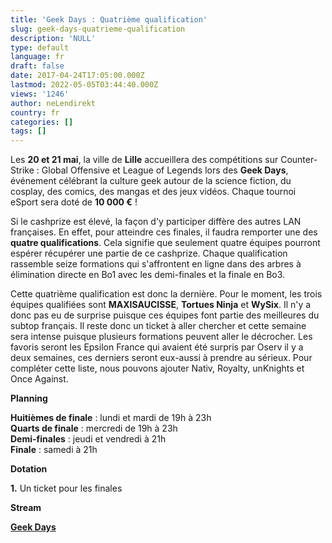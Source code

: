 ```yaml
---
title: 'Geek Days : Quatrième qualification'
slug: geek-days-quatrieme-qualification
description: 'NULL'
type: default
language: fr
draft: false
date: 2017-04-24T17:05:00.000Z
lastmod: 2022-05-05T03:44:40.000Z
views: '1246'
author: neLendirekt
country: fr
categories: []
tags: []
---
```

Les **20 et 21 mai**, la ville de **Lille** accueillera des compétitions sur Counter-Strike : Global Offensive et League of Legends lors des **Geek Days**, événement célébrant la culture geek autour de la science fiction, du cosplay, des comics, des mangas et des jeux vidéos. Chaque tournoi eSport sera doté de **10 000 €** !

Si le cashprize est élevé, la façon d'y participer diffère des autres LAN françaises. En effet, pour atteindre ces finales, il faudra remporter une des **quatre qualifications**. Cela signifie que seulement quatre équipes pourront espérer récupérer une partie de ce cashprize. Chaque qualification rassemble seize formations qui s'affrontent en ligne dans des arbres à élimination directe en Bo1 avec les demi-finales et la finale en Bo3.

Cette quatrième qualification est donc la dernière. Pour le moment, les trois équipes qualifiées sont **MAXISAUCISSE**, **Tortues Ninja** et **WySix**. Il n'y a donc pas eu de surprise puisque ces équipes font partie des meilleures du subtop français. Il reste donc un ticket à aller chercher et cette semaine sera intense puisque plusieurs formations peuvent aller le décrocher. Les favoris seront les Epsilon France qui avaient été surpris par Oserv il y a deux semaines, ces derniers seront eux-aussi à prendre au sérieux. Pour compléter cette liste, nous pouvons ajouter Nativ, Royalty, unKnights et Once Against.

**Planning** 

**Huitièmes de finale** : lundi et mardi de 19h à 23h  
**Quarts de finale** : mercredi de 19h à 23h  
**Demi-finales** : jeudi et vendredi à 21h  
**Finale** : samedi à 21h

**Dotation**

**1.** Un ticket pour les finales

**Stream**

**[Geek Days](https://www.twitch.tv/geekdayslille)**

